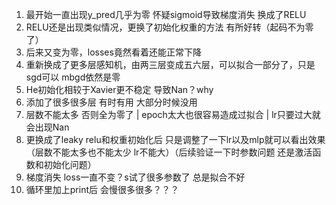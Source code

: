 1. 最开始一直出现y_pred几乎为零 怀疑sigmoid导致梯度消失 换成了RELU
2. RELU还是出现类似情况，更换了初始化权重的方法 有所好转（起码不为零了）
3. 后来又变为零，losses竟然看着还能正常下降
4. 重新换成了更多层感知机，由两三层变成五六层，可以拟合一部分了，只是sgd可以 mbgd依然是零
5. He初始化相较于Xavier更不稳定 导致Nan？why
6. 添加了很多很多层 有时有用 大部分时候没用
7. 层数不能太多 否则全为零了 | epoch太大也很容易造成过拟合 | lr只要过大就会出现Nan
8. 更换成了leaky relu和权重初始化后 只是调整了一下lr以及mlp就可以看出效果（层数不能太多也不能太少 lr不能大）（后续验证一下时参数问题 还是激活函数和初始化问题）
9. 梯度消失 loss一直不变？s试了很多参数了 总是拟合不好
10. 循环里加上print后 会慢很多很多？？？
